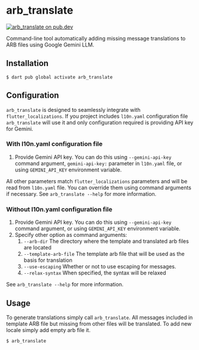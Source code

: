 # arb_translate

[![arb_translate on pub.dev][pub_badge]][pub_link]

Command-line tool automatically adding missing message translations to ARB files
using Google Gemini LLM.

## Installation

```console
$ dart pub global activate arb_translate
```

## Configuration

`arb_translate` is designed to seamlessly integrate with
`flutter_localizations`. If you project includes `l10n.yaml` configuration file
`arb_translate` will use it and only configuration required is providing API key
for Gemini.

### With l10n.yaml configuration file

1. Provide Gemini API key. You can do this using `--gemini-api-key` command
   argument, `gemini-api-key:` parameter in `l10n.yaml` file, or using
   `GEMINI_API_KEY` environment variable.

All other parameters match `flutter_localizations` parameters and will be read
from `l10n.yaml` file. You can override them using command arguments if
necessary. See `arb_translate --help` for more information.

### Without l10n.yaml configuration file

1. Provide Gemini API key. You can do this using `--gemini-api-key` command
   argument, or using `GEMINI_API_KEY` environment variable.
2. Specify other option as command arguments:
   1. `--arb-dir` The directory where the template and translated arb files are
      located
   2. `--template-arb-file` The template arb file that will be used as the basis for translation
   3. `--use-escaping` Whether or not to use escaping for messages.
   4. `--relax-syntax` When specified, the syntax will be relaxed

See `arb_translate --help` for more information.

## Usage
To generate translations simply call `arb_translate`. All messages included in template ARB file but missing from other files will be translated. To add new locale simply add empty arb file it.

```console
$ arb_translate
```

[pub_badge]: https://img.shields.io/pub/v/arb_translate.svg
[pub_link]: https://pub.dartlang.org/packages/arb_translate
